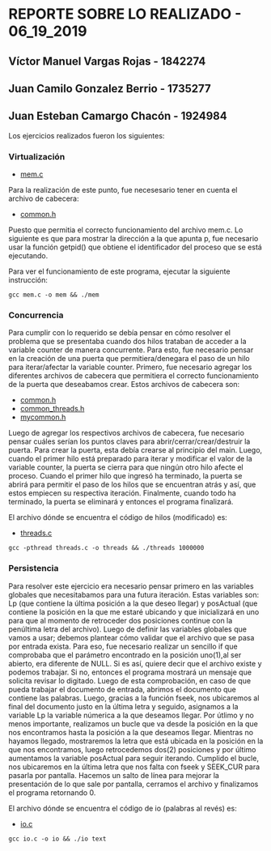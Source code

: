 # REPORTE SOBRE LO REALIZADO - 06_19_2019

## Víctor Manuel Vargas Rojas  - 1842274
## Juan Camilo Gonzalez Berrio - 1735277 
## Juan Esteban Camargo Chacón - 1924984

Los ejercicios realizados fueron los siguientes:

### Virtualización

* [mem.c](mem.c)

Para la realización de este punto, fue necesesario tener en cuenta el archivo de cabecera:

* [common.h](common.h)

Puesto que permitia el correcto funcionamiento del archivo mem.c. Lo siguiente es que
para mostrar la dirección a la que apunta p, fue necesario usar la función getpid() que
obtiene el identificador del proceso que se está ejecutando.
 
Para ver el funcionamiento de este programa, ejecutar la siguiente instrucción:

```
gcc mem.c -o mem && ./mem
```
### Concurrencia

Para cumplir con lo requerido se debía pensar en cómo resolver el problema que se presentaba
cuando dos hilos trataban de acceder a la variable counter de manera concurrente. Para esto,
fue necesario pensar en la creación de una puerta que permitiera/denegara el paso de un hilo
para iterar/afectar la variable counter. Primero, fue necesario agregar los diferentes archivos
de cabecera que permitiera el correcto funcionamiento de la puerta que deseabamos crear. Estos
archivos de cabecera son:

* [common.h](common.h)
* [common_threads.h](common_threads.h)
* [mycommon.h](mycommon.h)

Luego de agregar los respectivos archivos de cabecera, fue necesario pensar cuáles serían los puntos
claves para abrir/cerrar/crear/destruir la puerta. Para crear la puerta, esta debía crearse al principio
del main. Luego, cuando el primer hilo está preparado para iterar y modificar el valor de la variable
counter, la puerta se cierra para que ningún otro hilo afecte el proceso. Cuando el primer hilo que ingresó
ha terminado, la puerta se abrirá para permitir el paso de los hilos que se encuentran atrás y así, que
estos empiecen su respectiva iteración. Finalmente, cuando todo ha terminado, la puerta se eliminará y entonces
el programa finalizará. 

El archivo dónde se encuentra el código de hilos (modificado) es:

* [threads.c](threads.c)

```
gcc -pthread threads.c -o threads && ./threads 1000000
```

### Persistencia

Para resolver este ejercicio era necesario pensar primero en las variables globales que necesitabamos para una futura iteración. 
Estas variables son: Lp (que contiene la última posición a la que deseo llegar) y posActual (que contiene la posición en la que
me estaré ubicando y que inicializará en uno para que al momento de retroceder dos posiciones continue con la penúltima letra del archivo).
Luego de definir las variables globales que vamos a usar; debemos plantear cómo validar que el archivo que se pasa por entrada
exista. Para eso, fue necesario realizar un sencillo if que comprobaba que el parámetro encontrado en la posición
uno(1),al ser abierto, era diferente de NULL. Si es así, quiere decir que el archivo existe y podemos trabajar. Si no,
entonces el programa mostrará un mensaje que solicita revisar lo digitado. Luego de esta comprobación, en caso de que
pueda trabajar el documento de entrada, abrimos el documento que contiene las palabras. Luego, gracias a la función
fseek, nos ubicaremos al final del documento justo en la última letra y seguido, asignamos a la variable Lp la variable númerica a la que deseamos llegar.
Por útlimo y no menos importante, realizamos un bucle que va desde la posición en la que nos encontramos hasta la posición a la que deseamos llegar.
Mientras no hayamos llegado, mostraremos la letra que está ubicada en la posición en la que nos encontramos, luego retrocedemos dos(2) posiciones y por último
aumentamos la variable posActual para seguir iterando. Cumplido el bucle, nos ubicaremos en la última letra que nos falta con fseek y SEEK_CUR para pasarla 
por pantalla. Hacemos un salto de línea para mejorar la presentación de lo que sale por pantalla, cerramos el archivo y finalizamos el programa retornando 0.



El archivo dónde se encuentra el código de io (palabras al revés) es:

* [io.c](io.c)

```
gcc io.c -o io && ./io text
```
